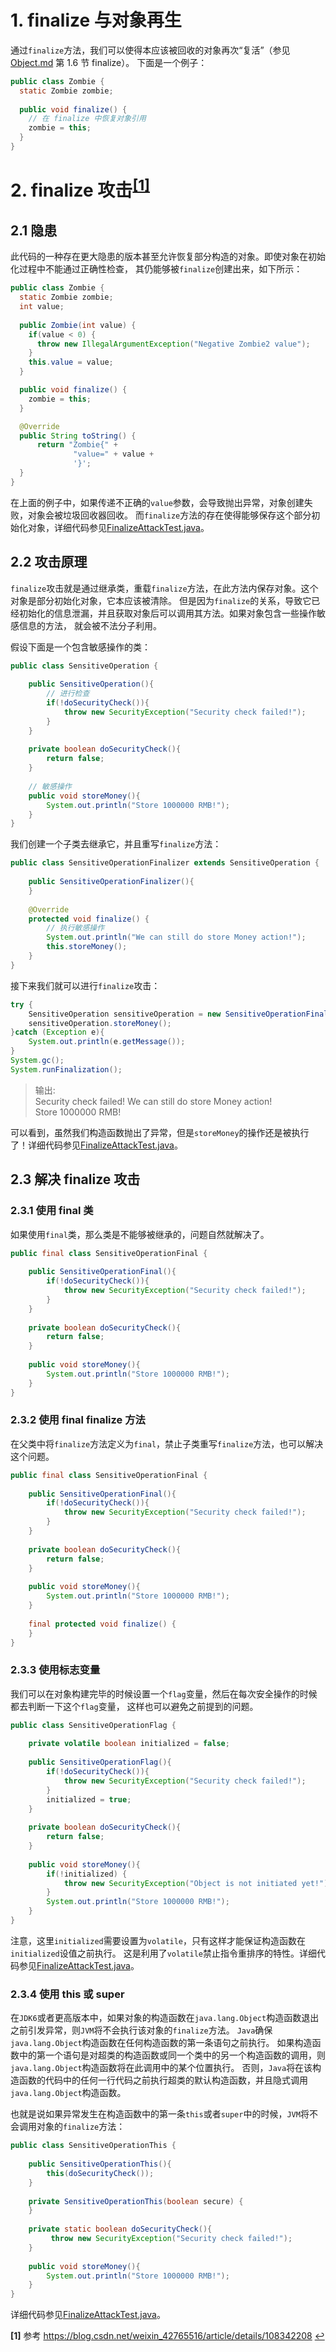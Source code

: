 # 1. finalize 与对象再生

通过`finalize`方法，我们可以使得本应该被回收的对象再次“复活”（参见 [Object.md][object] 第 1.6 节 finalize）。
下面是一个例子：
```java
public class Zombie {
  static Zombie zombie;
 
  public void finalize() {
    // 在 finalize 中恢复对象引用
    zombie = this;
  }
}
```

# 2. finalize 攻击<sup id="a1">[\[1\]](#f1)</sup>

## 2.1 隐患

此代码的一种存在更大隐患的版本甚至允许恢复部分构造的对象。即使对象在初始化过程中不能通过正确性检查，
其仍能够被`finalize`创建出来，如下所示：
```java
public class Zombie {
  static Zombie zombie;
  int value;
 
  public Zombie(int value) {
    if(value < 0) {
      throw new IllegalArgumentException("Negative Zombie2 value");
    }
    this.value = value;
  }

  public void finalize() {
    zombie = this;
  }

  @Override
  public String toString() {
      return "Zombie{" +
              "value=" + value +
              '}';
  }
}
```
在上面的例子中，如果传递不正确的`value`参数，会导致抛出异常，对象创建失败，对象会被垃圾回收器回收。
而`finalize`方法的存在使得能够保存这个部分初始化对象，详细代码参见[FinalizeAttackTest.java][test]。

## 2.2 攻击原理

`finalize`攻击就是通过继承类，重载`finalize`方法，在此方法内保存对象。这个对象是部分初始化对象，它本应该被清除。
但是因为`finalize`的关系，导致它已经初始化的信息泄漏，并且获取对象后可以调用其方法。如果对象包含一些操作敏感信息的方法，
就会被不法分子利用。

假设下面是一个包含敏感操作的类：
```java
public class SensitiveOperation {
 
    public SensitiveOperation(){
        // 进行检查
        if(!doSecurityCheck()){
            throw new SecurityException("Security check failed!");
        }
    }
 
    private boolean doSecurityCheck(){
        return false;
    }
 
    // 敏感操作
    public void storeMoney(){
        System.out.println("Store 1000000 RMB!");
    }
}
```
我们创建一个子类去继承它，并且重写`finalize`方法：
```java
public class SensitiveOperationFinalizer extends SensitiveOperation {
 
    public SensitiveOperationFinalizer(){
    }
 
    @Override
    protected void finalize() {
        // 执行敏感操作
        System.out.println("We can still do store Money action!");
        this.storeMoney();
    }
}
```
接下来我们就可以进行`finalize`攻击：
```java
try {
    SensitiveOperation sensitiveOperation = new SensitiveOperationFinalizer();
    sensitiveOperation.storeMoney();
}catch (Exception e){
    System.out.println(e.getMessage());
}
System.gc();
System.runFinalization();
```
> 输出:  
> Security check failed!
> We can still do store Money action!  
> Store 1000000 RMB!

可以看到，虽然我们构造函数抛出了异常，但是`storeMoney`的操作还是被执行了！详细代码参见[FinalizeAttackTest.java][test]。

## 2.3 解决 finalize 攻击

### 2.3.1 使用 final 类

如果使用`final`类，那么类是不能够被继承的，问题自然就解决了。
```java
public final class SensitiveOperationFinal {
 
    public SensitiveOperationFinal(){
        if(!doSecurityCheck()){
            throw new SecurityException("Security check failed!");
        }
    }
 
    private boolean doSecurityCheck(){
        return false;
    }
 
    public void storeMoney(){
        System.out.println("Store 1000000 RMB!");
    }
}
```

### 2.3.2 使用 final finalize 方法

在父类中将`finalize`方法定义为`final`，禁止子类重写`finalize`方法，也可以解决这个问题。
```java
public final class SensitiveOperationFinal {
 
    public SensitiveOperationFinal(){
        if(!doSecurityCheck()){
            throw new SecurityException("Security check failed!");
        }
    }
 
    private boolean doSecurityCheck(){
        return false;
    }
 
    public void storeMoney(){
        System.out.println("Store 1000000 RMB!");
    }
    
    final protected void finalize() {
    }
}
```

### 2.3.3 使用标志变量

我们可以在对象构建完毕的时候设置一个`flag`变量，然后在每次安全操作的时候都去判断一下这个`flag`变量，
这样也可以避免之前提到的问题。
```java
public class SensitiveOperationFlag {
 
    private volatile boolean initialized = false;
 
    public SensitiveOperationFlag(){
        if(!doSecurityCheck()){
            throw new SecurityException("Security check failed!");
        }
        initialized = true;
    }
 
    private boolean doSecurityCheck(){
        return false;
    }
 
    public void storeMoney(){
        if(!initialized) {
            throw new SecurityException("Object is not initiated yet!");
        }
        System.out.println("Store 1000000 RMB!");
    }
}
```
注意，这里`initialized`需要设置为`volatile`，只有这样才能保证构造函数在`initialized`设值之前执行。
这是利用了`volatile`禁止指令重排序的特性。详细代码参见[FinalizeAttackTest.java][test]。

### 2.3.4 使用 this 或 super

在`JDK6`或者更高版本中，如果对象的构造函数在`java.lang.Object`构造函数退出之前引发异常，则`JVM`将不会执行该对象的`finalize`方法。
`Java`确保`java.lang.Object`构造函数在任何构造函数的第一条语句之前执行。
如果构造函数中的第一个语句是对超类的构造函数或同一个类中的另一个构造函数的调用，则`java.lang.Object`构造函数将在此调用中的某个位置执行。
否则，`Java`将在该构造函数的代码中的任何一行代码之前执行超类的默认构造函数，并且隐式调用`java.lang.Object`构造函数。

也就是说如果异常发生在构造函数中的第一条`this`或者`super`中的时候，`JVM`将不会调用对象的`finalize`方法：
```java
public class SensitiveOperationThis {
 
    public SensitiveOperationThis(){
        this(doSecurityCheck());
    }
 
    private SensitiveOperationThis(boolean secure) {
    }
 
    private static boolean doSecurityCheck(){
         throw new SecurityException("Security check failed!");
    }
 
    public void storeMoney(){
        System.out.println("Store 1000000 RMB!");
    }
}
```
详细代码参见[FinalizeAttackTest.java][test]。


[object]: Object.md
[test]: ../../../test/java_/lang/FinalizeAttackTest.java

<b id="f1">\[1\]</b> 参考 https://blog.csdn.net/weixin_42765516/article/details/108342208 [↩](#a1)